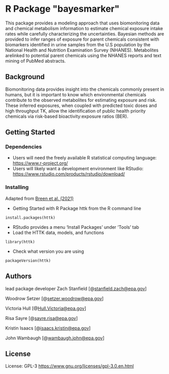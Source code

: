 # R Package "bayesmarker"

This package provides a modeling approach that uses biomonitoring data and chemical metabolism 
information to estimate chemical exposure intake rates while carefully characterizing the uncertainties.
Bayesian methods are provided to infer ranges of exposure for parent chemicals consistent with 
biomarkers identified in urine samples from the U.S population by the National Health and 
Nutrition Examination Survey (NHANES). Metabolites arelinked to potential parent chemicals 
using the NHANES reports and text mining of PubMed abstracts. 

## Background

Biomonitoring data provides insight into the chemicals commonly present in humans, but it is 
important to know which environmental chemicals contribute to the observed metabolites for 
estimating exposure and risk. These inferred exposures, when coupled with predicted toxic doses and high throughput TK, 
allow the identification of public health priority chemicals via risk-based bioactivity:exposure ratios (BER).


## Getting Started

### Dependencies

* Users will need the freely available R statistical computing language: <https://www.r-project.org/>
* Users will likely want a development environment like RStudio: <https://www.rstudio.com/products/rstudio/download/>

### Installing

Adapted from <a href="https://doi.org/10.1080/17425255.2021.1935867">Breen et al. (2021)</a>
* Getting Started with R Package httk from the R command line
```
install.packages(httk)
```
* RStudio provides a menu ‘Install Packages’ under ‘Tools’ tab
* Load the HTTK data, models, and functions
```
library(httk)
```
* Check what version you are using 
```
packageVersion(httk)
```

## Authors

lead package developer Zach Stanfield
[@stanfield.zach@epa.gov]

Woodrow Setzer
[@setzer.woodrow@epa.gov]

Victoria Hull
[@Hull.Victoria@epa.gov]

Risa Sayre
[@sayre.risa@epa.gov]

Kristin Isaacs
[@isaacs.kristin@epa.gov]

John Wambaugh
[@wambaugh.john@epa.gov]



## License

License: GPL-3 <https://www.gnu.org/licenses/gpl-3.0.en.html>